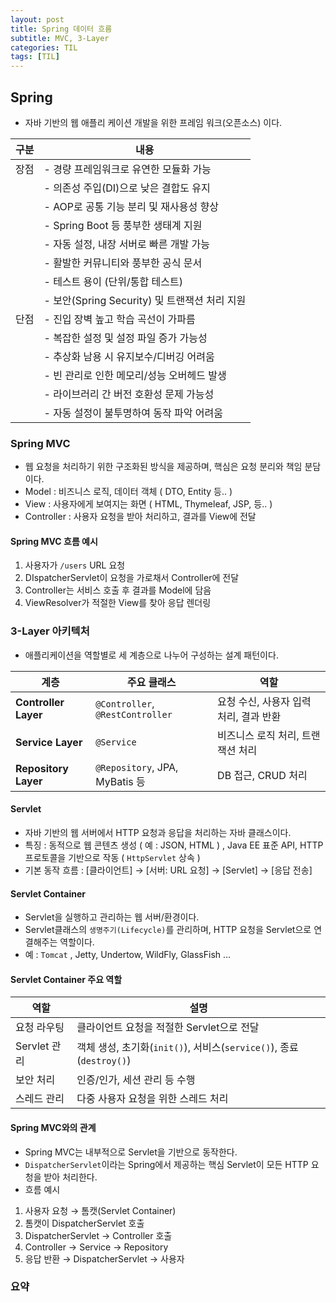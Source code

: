 ```yaml
---
layout: post
title: Spring 데이터 흐름
subtitle: MVC, 3-Layer
categories: TIL
tags: [TIL]
---
```


## Spring 
- 자바 기반의 웹 애플리 케이션 개발을 위한 프레임 워크(오픈소스) 이다.   

| 구분   | 내용 |
|--------|------|
|  장점 | - 경량 프레임워크로 유연한 모듈화 가능 |
|        | - 의존성 주입(DI)으로 낮은 결합도 유지 |
|        | - AOP로 공통 기능 분리 및 재사용성 향상 |
|        | - Spring Boot 등 풍부한 생태계 지원 |
|        | - 자동 설정, 내장 서버로 빠른 개발 가능 |
|        | - 활발한 커뮤니티와 풍부한 공식 문서 |
|        | - 테스트 용이 (단위/통합 테스트) |
|        | - 보안(Spring Security) 및 트랜잭션 처리 지원 |
|  단점 | - 진입 장벽 높고 학습 곡선이 가파름 |
|        | - 복잡한 설정 및 설정 파일 증가 가능성 |
|        | - 추상화 남용 시 유지보수/디버깅 어려움 |
|        | - 빈 관리로 인한 메모리/성능 오버헤드 발생 |
|        | - 라이브러리 간 버전 호환성 문제 가능성 |
|        | - 자동 설정이 불투명하여 동작 파악 어려움 |

### Spring MVC
- 웹 요청을 처리하기 위한 구조화된 방식을 제공하며, 핵심은 요청 분리와 책임 분담이다.
- Model : 비즈니스 로직, 데이터 객체 ( DTO, Entity 등.. )
- View : 사용자에게 보여지는 화면 ( HTML, Thymeleaf, JSP, 등.. )
- Controller : 사용자 요청을 받아 처리하고, 결과를 View에 전달

#### Spring MVC 흐름 예시
1. 사용자가 ``/users`` URL 요청
2. DIspatcherServlet이 요청을 가로채서 Controller에 전달
3. Controller는 서비스 호출 후 결과를 Model에 담음
4. ViewResolver가 적절한 View를 찾아 응답 렌더링


### 3-Layer 아키텍처
- 애플리케이션을 역할별로 세 계층으로 나누어 구성하는 설계 패턴이다.   

| 계층                   | 주요 클래스                      | 역할                      |
| -------------------- | -------------------------------- | ----------------------- |
| **Controller Layer** | `@Controller`, `@RestController` | 요청 수신, 사용자 입력 처리, 결과 반환 |
| **Service Layer**    | `@Service`                       | 비즈니스 로직 처리, 트랜잭션 처리     |
| **Repository Layer** | `@Repository`, JPA, MyBatis 등    | DB 접근, CRUD 처리          |


#### Servlet
- 자바 기반의 웹 서버에서 HTTP 요청과 응답을 처리하는 자바 클래스이다.
- 특징 : 동적으로 웹 콘텐츠 생성 ( 예 : JSON, HTML ) , Java EE 표준 API, HTTP 프로토콜을 기반으로 작동 ( `HttpServlet` 상속 )
- 기본 동작 흐름 : [클라이언트] → [서버: URL 요청] → [Servlet] → [응답 전송] 

#### Servlet Container
- Servlet을 실행하고 관리하는 웹 서버/환경이다.
- Servlet클래스의 `생명주기(Lifecycle)`를 관리하며, HTTP 요청을 Servlet으로 연결해주는 역할이다.
- 예 : `Tomcat` , Jetty, Undertow, WildFly, GlassFish ...

#### Servlet Container 주요 역할

| 역할         | 설명                                                      |
| ---------- | ------------------------------------------------------- |
| 요청 라우팅     | 클라이언트 요청을 적절한 Servlet으로 전달                              |
| Servlet 관리 | 객체 생성, 초기화(`init()`), 서비스(`service()`), 종료(`destroy()`) |
| 보안 처리      | 인증/인가, 세션 관리 등 수행                                       |
| 스레드 관리     | 다중 사용자 요청을 위한 스레드 처리                                    |

#### Spring MVC와의 관계
- Spring MVC는 내부적으로 Servlet을 기반으로 동작한다.
- `DispatcherServlet`이라는 Spring에서 제공하는 핵심 Servlet이 모든 HTTP 요청을 받아 처리한다.
- 흐름 예시
1. 사용자 요청 → 톰캣(Servlet Container)
2. 톰캣이 DispatcherServlet 호출
3. DispatcherServlet → Controller 호출
4. Controller → Service → Repository
5. 응답 반환 → DispatcherServlet → 사용자


### 요약   


